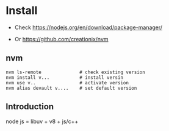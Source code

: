 
# Install

- Check
https://nodejs.org/en/download/package-manager/

- Or
https://github.com/creationix/nvm

## nvm

~~~
nvm ls-remote              # check existing version
nvm install v...           # install versin
nvm use v..                # activate version
nvm alias devault v....    # set default version
~~~

## Introduction

node js = libuv + v8 + js/c++

